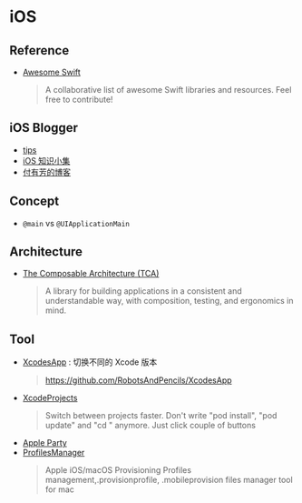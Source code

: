 # iOS

## Reference

- [Awesome Swift](https://github.com/matteocrippa/awesome-swift)
    > A collaborative list of awesome Swift libraries and resources. Feel free to contribute!


## iOS Blogger

- [tips](https://github.com/pro648/tips)
- [iOS 知识小集](https://github.com/awesome-tips/iOS-Tips)
- [付有芳的博客](https://github.com/fuyoufang/fuyoufangBlog)

## Concept

- `@main` vs `@UIApplicationMain`

## Architecture

- [The Composable Architecture (TCA)](https://github.com/pointfreeco/swift-composable-architecture)
    > A library for building applications in a consistent and understandable way, with composition, testing, and ergonomics in mind.
    
## Tool

- [XcodesApp](https://github.com/RobotsAndPencils/XcodesApp) : 切换不同的 Xcode 版本
    > https://github.com/RobotsAndPencils/XcodesApp
- [XcodeProjects](https://github.com/DKalachniuk/XcodeProjects)
    > Switch between projects faster. Don't write "pod install", "pod update" and "cd <your project>" anymore. Just click couple of buttons
- [Apple Party](https://github.com/37iOS/AppleParty)
- [ProfilesManager](https://github.com/shaojiankui/ProfilesManager)
    > Apple iOS/macOS Provisioning Profiles management,.provisionprofile, .mobileprovision files manager tool for mac